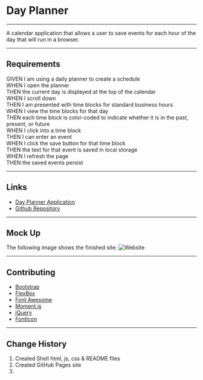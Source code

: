 # Day Planner

---

A calendar application that allows a user to save events for each hour of the day that will run in a browser.

---

## Requirements

GIVEN I am using a daily planner to create a schedule \
WHEN I open the planner \
THEN the current day is displayed at the top of the calendar \
WHEN I scroll down \
THEN I am presented with time blocks for standard business hours \
WHEN I view the time blocks for that day \
THEN each time block is color-coded to indicate whether it is in the past, present, or future \
WHEN I click into a time block \
THEN I can enter an event \
WHEN I click the save button for that time block \
THEN the text for that event is saved in local storage \
WHEN I refresh the page \
THEN the saved events persist

---

## Links

* [Day Planner Application](https://jondnv.github.io/DayPlanner/)
* [Github Repository](https://github.com/JonDnv/DayPlanner)
  
---

## Mock Up

The following image shows the finished site:
![Website]()

---

## Contributing

* [Bootstrap](https://getbootstrap.com/)
* [FlexBox](https://css-tricks.com/snippets/css/a-guide-to-flexbox/)
* [Font Awesome](https://fontawesome.com/)
* [Moment.js](https://momentjs.com/)
* [jQuery](https://jquery.com/)
* [FontIcon](https://gauger.io/fonticon/)

---

## Change History

 1. Created Shell html, js, css & README files
 2. Created GitHub Pages site
 3. 
